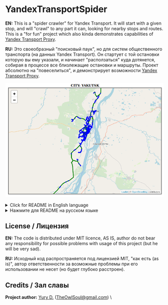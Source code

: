 # YandexTransportSpider

**EN:** This is a "spider crawler" for Yandex Transport. It will start with a given stop, and will "crawl" to any part it can, looking for nearby stops and routes. This is a "for fun" project which also kinda demonstrates capabilities of [Yandex Transport Proxy](https://github.com/OwlSoul/YandexTransportProxy).

**RU:** Это своеобразный "поисковый паук", но для систем общественного транспорта (на данных Yandex Transport). Он стартует с той остановки которую вы ему указали, и начинает "расползаться" куда дотянется, собирая в процессе все близлежащие остановки и маршруты. Проект абсолютно на "повеселиться", и демонстрирует возможности [Yandex Transport Proxy](https://github.com/OwlSoul/YandexTransportProxy).

![Yandex Transport Spider](https://github.com/OwlSoul/Images/raw/master/YandexTransportSpider/screeenshot-yakutsk.png)
 
<details>
<summary> Click for README in English language</summary>
 Here be dragons
 </details>
 
 
<details>
<summary> Нажмите для README на русском языке </summary>
 
## Зачем оно надо?

Если отложить в сторону версию "меня адски прет смотреть на разрастающиеся графы" - эта штука просто берет и составляет базу данных общественного транспорта начиная с той точки которую вы ей указали. При этом данные в базе будут "от Яндекса", а это очень много полезной и вкусной информации, которую потом можно использовать **ОФФЛАЙН**. 

Небольшой **изолированый**(!!!) город (Якутск, Чита, Сыктывкар... Кы... Кызыл, да храни его господь) "паук" растащит на базу где-то за 6-12 часов при частоте запросов к Яндексу "1 в минуту". Почему так важно что город изолированный? А потому что если запустить эту штуку в Екатеринбурге она со временем найдет маршрут до Челябинска, Кургана и, возможно, Перми, и поползет туда. Про Москву и Московскую Область и думать страшно. На данный момент "**THERE IS NO STOPPING THE SPIDER**" и он не успокоится пока не найдет все до чего дотянется.

Паука, кстати, можно остановить в любой момент, и потом продолжить указав новую стартовую точку, или ту же самую (он там сам разберется), главное не трогать и не изменять базу - очередь запросов он тоже хранит в ней (бууу, буууу, плохой паттерн, бууууу!!!). Я лично запускаю его на каком-то крупном городе когда выхожу из дома, а вечером прихожу и "прусь на разросшийся граф".

 ## И как заставить его работать?
 
 Пауку для работы нужны три вещи:
 1. Работающий интернет (duh)
 2. Запущенный и доступный по сети [Yandex Transport Proxy](https://github.com/OwlSoul/YandexTransportProxy)
 3. Подготовленная база данных.
 
### Запуск Yandex Transport Proxy

Лучше всего запускать прокси на той же машине что и паука, и в докер-контейнере:

```
docker pull owlsoul/ytproxy:latest
docker run -t -d --name ytproxy --restart unless-stopped -p 25555:25555 owlsoul/ytproxy:latest
```

Готово.

### Готовим пауку базу данных

Создаем пользователя:

```
CREATE USER yandex_transport WITH ENCRYPTED PASSWORD 'password';
```

Создаем базу данных, и заполняем ее нужными таблицами, потом даем созданному пользователю абсолютную ВЛАСТЬ:
```
CREATE DATABASE yandex_transport;

\c yandex_transport;

CREATE TABLE stops (
    stop_id varchar PRIMARY KEY,
    name varchar,
    region varchar,
    timestamp timestamptz,
    data jsonb
);

CREATE TABLE ROUTES (
    route_id varchar PRIMARY KEY,
    thread_id varchar,
    name varchar,
    type varchar,
    region varchar,
    timestamp timestamptz,
    data jsonb
);

CREATE TABLE queue (
    id serial PRIMARY KEY,
    type varchar,
    data_id varchar,
    thread_id varchar
);

GRANT ALL PRIVILEGES ON SCHEMA public TO yandex_transport;
GRANT ALL PRIVILEGES ON ALL TABLES IN SCHEMA public TO yandex_transport;
GRANT ALL PRIVILEGES ON ALL SEQUENCES IN SCHEMA public TO yandex_transport;
GRANT ALL PRIVILEGES ON DATABASE yandex_transport TO yandex_transport;
```

Паук по умолочанию будет работать именно с этой базой и с таким паролем.

### Запуск самого паука

Пауку нужна библиотека [YandexTransportWebdriverAPI-Python](https://github.com/OwlSoul/YandexTransportWebdriverAPI-Python), ну и еще там до кучи барахла всякого, немного.

```
pip3 install psycopg2-binary
pip3 install yandex_transport_webdriver_api
```

Запускаем паука, например с остановки ["Улица Чкалова"](https://yandex.ru/maps/19/syktyvkar/?ll=50.808973%2C61.678116&masstransit%5BstopId%5D=1680722687&mode=stop&z=16) в Сыктывкаре:

```
./transport_spider.py 1680722687 --database yandex_transport
```

Все, паук пополз. Часов через 16 закончит, у вас будет база ВСЕГО общественного транспота города Сыктывкар (по версии Яндекса, он все-таки может чего-то не знать).

### Немного о базе данных
В таблицах stops и routes в базе есть поле _data_ типа _jsonb_. В это поле паук пишет ответ от Яндекса в формате JSON, и там есть ну просто вся необходимая остановка по марштуру (траектория, остальные остановки) или остановке (координаты, проходящие маршруты). Яндекс свой JSON постоянно меняет, и документировать его очень неблагодарное дело, но читается оно достаточно легко и понятно. Примеры можно посмотреть [здесь](https://github.com/OwlSoul/YandexTransportProxy/wiki), паук оперирует методами [getStopInfo](https://github.com/OwlSoul/YandexTransportProxy/wiki/%D0%9F%D1%80%D0%B8%D0%BC%D0%B5%D1%80:-getStopInfo) и [getRouteInfo](https://github.com/OwlSoul/YandexTransportProxy/wiki/%D0%9F%D1%80%D0%B8%D0%BC%D0%B5%D1%80:-getRouteInfo).

#### Структура таблицы stops:
_stop_id_ - ID остановки \
_name_ - имя остановки \
_region_ - регион остановки \
_timestamp_ - время, когда остановка была добавлена в базу \
_data_ - JSON ответ от getStopInfo Яндекса \

#### Структура таблицы routes:
_route_id_ - ID маршрута \
_type_ - тип маршрута (автобус, троллейбус и т.д.) \
_name_ - имя маршрута \
_region_ - не используется, пока оставлено чтобы "что-то не сломать", потом уберу (никогда) \
_timestamp_ - время, когда маршрут был добавлена в базу \
_data_ - JSON ответ от getRouteInfo Яндекса \

#### Таблица queue:
Это очередь запросов для "паука", лучше эту штуку не трогать.

_id_ - порядковый номер
_type_ - тип запроса, 'stop' или 'route' \
_data_id_ - здесь будет или _stop_id_ остановки, или _route_id_ маршрута \
_thread_id_ - маршруту для идентификации нужен еще и ID "линии" (туда, обратно, альтернативная и.т.д) \

### Параметры командной строки для паука

```
positional arguments:
  stop_id              Starting stop ID

optional arguments:
  -h, --help           запросить о помощи
  -v, --version        запросить версию приложения
  --ytproxy_host HOST  хост Yandex Transport Proxy, по умолчанию 127.0.0.1
  --ytproxy_port PORT  порт Yandex Transport Proxy port, по умолчанию 25555
  --database DB_NAME   имя базы данных, по умолчанию yandex_transport
  --db_host DB_HOST    хост базы данных, по умолчанию localhost
  --db_port DB_PORT    порт базы данных, по умолчанию 5432
  --db_user DB_USER    имя пользователя базы данных, по умолчанию yandex_transport
  --db_password PASS   пароль базы данных, по умолчанию password
  --delay_lower D_LOW  нижний предел задержки между запросами, по умолчанию 40
  --delay_upper D_UP   нижний предел задержки между запросами, по умолчанию 60
```

Главное это указать stop_id. Как его получить? Очень просто.
Нужно "кликнуть" на желаемую остановку в Яндекс.Картах и посмотреть URL остановки в адресной строке браузера. \
Например для остановки "Магазин Мелодия" в Химках:

https://yandex.ru/maps/10758/himki/?ll=37.438354%2C55.891513&masstransit%5BstopId%5D=stop__9680782&mode=stop&z=19

Здесь stop_id это **stop__9680782**. Какой-то определенной логике ID мершрутов и остановок не поддаются, может быть любая строка, порой очень и очень вычурная, так что просто спарсить всю базу данных Яндекса по транспорту перебором не выйдет.

Задержка между запросами (по умолчанию - случайное число в районе 1 минуты) управляется через _--delay_lower_ и _--delay_upper_.

## Визуализатор

Визуализатор ни в коем случае не претендует на какие-то почести в мире ВебДева, это ужасная и уродливая штука собранная на коленке с адской архитектурой просто чтобы следить за работой паука, или посмотреть что оно там натянуло в базу. А еще это _"мое первое приложение на GoLang"_ ©®™, _patent pending_, поэтому... поэтому он такой какой он есть.

Визуализатору требуются двае сторонние библиотеки:
```
go get github.com/lib/pq
go get github.com/tidwall/gjson
```

Конфигурация визцализатора находится в файле config/visualizer-config.json:

```
{
    "listen_host": "127.0.0.1",  
    "listen_port": 8090,
    "preload_data": false,

    "city_name": "KYZYL",
    "center_coords": [51.6959, 94.4709],
    "center_zoom": 12,

    "database": "yandex_transport_kyzyl",
    "db_host": "127.0.0.1",
    "db_port": 5432,
    "db_user": "yandex_transport",
    "db_password": "password",

    "draw_delay": 5,
    "update_interval": 60
}
```

_listen_host_ - хост на котором визуализатор будет слушать \
_listen_port_ - порт на котором визуализатор будет слушать \
_preload_data_ - стоит задать **true** если цель - показать готовую базу, в таком случае при запуске скрипта база будет единожды загружена для дальнейшего отображения пользователю. Если стоит **false** - база будет вычитываться при каждом запросе со стороны фронтедна, этот режим подходит для отображения работы паука "в процессе" и представляет из себя ну абсолютно неоптимизированный кусок кода.

_city_name_ - имя города которое стоит отобразить.
_сenter_coords - координаты куда карта будет "смотреть" при первом запуске.
_сenter_zoom_ - масштаб карты при первом запуске.

Параметры базы данных можно не пояснять, они очевидные.

_draw_delay_ - задержка в миллисекундах между отрисовкой элементов на карте
_update_interval_ - задержка в секундах между полной перерисовкай карты (используется если "preload_data": false)

## Запускаем визуализатор

```
go run visualizer-backend.go
```

Теперь можно зайти на http://localhost:8090/leaflet/leaflet.html и переться на разрастающийся граф.

 </details>
 
## License / Лицензия

**EN:** The code is distributed under MIT licence, AS IS, author do not bear any responsibility for possible problems with usage of this project (but he will be very sad).

**RU:** Исходный код распространяется под лицензией MIT, "как есть (as is)", автор ответственности за возможные проблемы при его использовании не несет (но будет глубоко расстроен).


## Credits / Зал славы
__Project author:__ [Yury D.](https://github.com/OwlSoul) (TheOwlSoul@gmail.com) \
